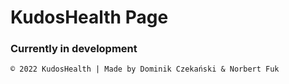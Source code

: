 # KudosHealth Page

### Currently in development

`© 2022 KudosHealth | Made by Dominik Czekański & Norbert Fuk`
